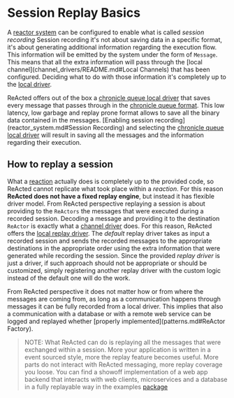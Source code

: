 # Session Replay Basics

A [reactor system](reactor_system.md) can be configured to enable what is called *session recording*
Session recording it's not about saving data in a specific format, it's about generating additional information 
regarding the execution flow. This information will be emitted by the system under the form of `Message`. This means
that all the extra information will pass through the [local channel](channel_drivers/README.md#Local Channels) that
has been configured. Deciding what to do with those information it's completely up to the [local driver](channel_drivers/README.md).

ReActed offers out of the box a [chronicle queue local driver](channel_drivers/cq/cq_main.md) that saves every message
that passes through in the [chronicle queue format](https://github.com/OpenHFT/Chronicle-Queue). This low latency, low garbage
and replay prone format allows to save all the binary data contained in the messages. 
[Enabling session recording](reactor_system.md#Session Recording) and selecting the [chronicle queue local driver](channel_drivers/cq/cq_main.md) will result
in saving all the messages and the information regarding their execution. 

## How to replay a session

What a [reaction](reactor.md) actually does is completely up to the provided code, so ReActed cannot replicate what
took place within a *reaction*. For this reason  **ReActed does not have a fixed replay engine**, but instead it has flexible driver model. 
From ReActed perspective replaying a session is about providing to the `ReActors` the messages that were executed during a recorded session. 
Decoding a message and providing it to the destination `ReActor` is exactly what a [channel driver](channel_drivers/README.md) does.
For this reason, ReActed offers the [local replay driver](channel_drivers/replay/replay_main.md). The *default* replay driver
takes as input a recorded session and sends the recorded messages to the appropriate destinations in the appropriate order
using the extra information that were generated while recording the session. 
Since the provided *replay driver* is just a driver, if such approach should not be appropriate or should be customized,
simply registering another replay driver with the custom logic instead of the default one will do the work.

From ReActed perspective it does not matter how or from where the messages are coming from, as long as a communication
happens through messages it can be fully recorded from a local driver. This implies that also a communication with a database
or with a remote web service can be logged and replayed whether [properly implemented](patterns.md#ReActor Factory).

> NOTE: What ReActed can do is replaying all the messages that were exchanged within a session. More your application
> is written in a event sourced style, more the replay feature becomes useful. More parts do not interact with ReActed
> messaging, more replay coverage you loose. You can find a showoff implementation of a web app backend that interacts 
> with web clients, microservices and a database in a fully replayable way in the examples [package](https://github.com/reacted-io/reacted/tree/master/examples/src/main/java/io/reacted/examples/webappbackend)

  
